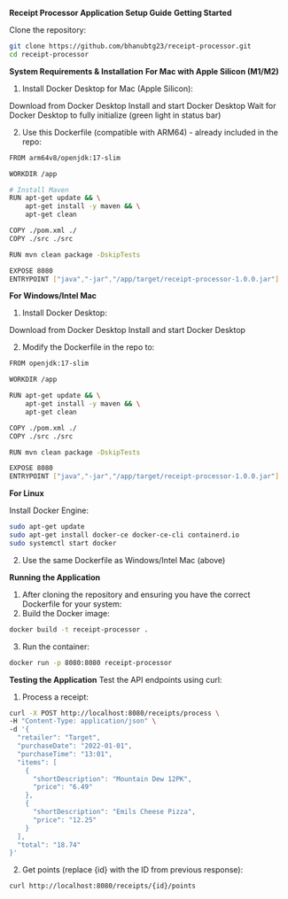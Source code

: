 **Receipt Processor Application Setup Guide**
**Getting Started**

Clone the repository:

```bash
git clone https://github.com/bhanubtg23/receipt-processor.git
cd receipt-processor
```

**System Requirements & Installation**
**For Mac with Apple Silicon (M1/M2)**

1. Install Docker Desktop for Mac (Apple Silicon):

Download from Docker Desktop
Install and start Docker Desktop
Wait for Docker Desktop to fully initialize (green light in status bar)


2. Use this Dockerfile (compatible with ARM64) - already included in the repo:
```bash
FROM arm64v8/openjdk:17-slim

WORKDIR /app

# Install Maven
RUN apt-get update && \
    apt-get install -y maven && \
    apt-get clean

COPY ./pom.xml ./
COPY ./src ./src

RUN mvn clean package -DskipTests

EXPOSE 8080
ENTRYPOINT ["java","-jar","/app/target/receipt-processor-1.0.0.jar"]
```

**For Windows/Intel Mac**

1. Install Docker Desktop:

Download from Docker Desktop
Install and start Docker Desktop


2. Modify the Dockerfile in the repo to:
```bash
FROM openjdk:17-slim

WORKDIR /app

RUN apt-get update && \
    apt-get install -y maven && \
    apt-get clean

COPY ./pom.xml ./
COPY ./src ./src

RUN mvn clean package -DskipTests

EXPOSE 8080
ENTRYPOINT ["java","-jar","/app/target/receipt-processor-1.0.0.jar"]
```

**For Linux**

Install Docker Engine:
```bash
sudo apt-get update
sudo apt-get install docker-ce docker-ce-cli containerd.io
sudo systemctl start docker
```

2. Use the same Dockerfile as Windows/Intel Mac (above)

**Running the Application**

1. After cloning the repository and ensuring you have the correct Dockerfile for your system:
2. Build the Docker image:
```bash
docker build -t receipt-processor .
```
3. Run the container:
```bash
docker run -p 8080:8080 receipt-processor
```

**Testing the Application**
Test the API endpoints using curl:

1. Process a receipt:
```bash
curl -X POST http://localhost:8080/receipts/process \
-H "Content-Type: application/json" \
-d '{
  "retailer": "Target",
  "purchaseDate": "2022-01-01",
  "purchaseTime": "13:01",
  "items": [
    {
      "shortDescription": "Mountain Dew 12PK",
      "price": "6.49"
    },
    {
      "shortDescription": "Emils Cheese Pizza",
      "price": "12.25"
    }
  ],
  "total": "18.74"
}'
```
2. Get points (replace {id} with the ID from previous response):
```bash
curl http://localhost:8080/receipts/{id}/points
```
